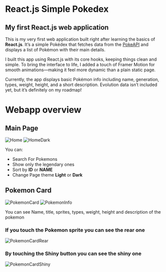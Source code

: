 # React.js Simple Pokedex

## My first React.js web application

This is my very first web application built right after learning the basics of **React.js**. It’s a simple Pokédex that fetches data from the [PokeAPI](https://pokeapi.co/) and displays a list of Pokémon with their main details.

I built this app using React.js with its core hooks, keeping things clean and simple. To bring the interface to life, I added a touch of Framer Motion for smooth animations—making it feel more dynamic than a plain static page.

Currently, the app displays basic Pokémon info including name, generation, types, weight, height, and a short description. Evolution data isn’t included yet, but it’s definitely on my roadmap!

# Webapp overview

## Main Page
![Home](./pokedex%20tutorial/home.png)
![HomeDark](./pokedex%20tutorial/dark%20mode%201.png)

You can:
- Search For Pokemons
- Show only the legendary ones
- Sort by **ID** or **NAME**
- Change Page theme **Light** or **Dark**

## Pokemon Card
![PokemonCard](./pokedex%20tutorial/pokemon%20card%20front.png)
![PokemonInfo](./pokedex%20tutorial/info.png)

You can see Name, title, sprites, types, weight, height and description of the pokemon

### If you touch the Pokemon sprite you can see the rear one

![PokemonCardRear](./pokedex%20tutorial/pokemon%20card%20rear.png)

### By touching the **Shiny** button you can see the shiny one

![PokemonCardShiny](./pokedex%20tutorial/pokemon%20card%20shiny%20front.png)
